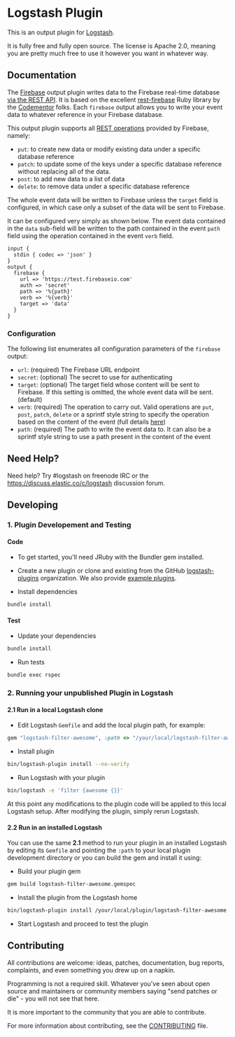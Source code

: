 # Logstash Plugin

This is an output plugin for [Logstash](https://github.com/elastic/logstash).

It is fully free and fully open source. The license is Apache 2.0, meaning you are pretty much free to use it however you want in whatever way.

## Documentation

The [Firebase](https://firebase.google.com) output plugin writes data to the Firebase real-time 
database [via the REST API](https://firebase.google.com/docs/database/rest/retrieve-data). It is based on the excellent 
[rest-firebase](https://github.com/CodementorIO/rest-firebase) Ruby library by the [Codementor](https://www.codementor.io) folks.
Each `firebase` output allows you to write your event data to whatever reference in your Firebase database.

This output plugin supports all [REST operations](https://firebase.google.com/docs/database/rest/save-data#section-ways-to-save) 
provided by Firebase, namely:
 * `put`: to create new data or modify existing data under a specific database reference
 * `patch`: to update some of the keys under a specific database reference without replacing all of the data.
 * `post`: to add new data to a list of data
 * `delete`: to remove data under a specific database reference

The whole event data will be written to Firebase unless the `target` field is configured, in which case only a subset of
the data will be sent to Firebase.

It can be configured very simply as shown below. The event data contained in the `data` sub-field will be written to the path
contained in the event `path` field using the operation contained in the event `verb` field.
 
```
input {
  stdin { codec => 'json' }
}
output {
  firebase {
    url => 'https://test.firebaseio.com'
    auth => 'secret'
    path => '%{path}'
    verb => '%{verb}'
    target => 'data'
  }
}
```

### Configuration

The following list enumerates all configuration parameters of the `firebase` output:

 * `url`: (required) The Firebase URL endpoint
 * `secret`: (optional) The secret to use for authenticating
 * `target`: (optional) The target field whose content will be sent to Firebase. If this setting is omitted, the whole event data will be sent. (default)
 * `verb`: (required) The operation to carry out. Valid operations are `put`, `post`, `patch`, `delete` or a sprintf style string 
 to specify the operation based on the content of the event (full details [here](https://firebase.google.com/docs/database/rest/save-data#section-ways-to-save))
 * `path`: (required) The path to write the event data to. It can also be a sprintf style string to use a path present in the content of the event
   
## Need Help?

Need help? Try #logstash on freenode IRC or the https://discuss.elastic.co/c/logstash discussion forum.

## Developing

### 1. Plugin Developement and Testing

#### Code
- To get started, you'll need JRuby with the Bundler gem installed.

- Create a new plugin or clone and existing from the GitHub [logstash-plugins](https://github.com/logstash-plugins) organization. We also provide [example plugins](https://github.com/logstash-plugins?query=example).

- Install dependencies
```sh
bundle install
```

#### Test

- Update your dependencies

```sh
bundle install
```

- Run tests

```sh
bundle exec rspec
```

### 2. Running your unpublished Plugin in Logstash

#### 2.1 Run in a local Logstash clone

- Edit Logstash `Gemfile` and add the local plugin path, for example:
```ruby
gem "logstash-filter-awesome", :path => "/your/local/logstash-filter-awesome"
```
- Install plugin
```sh
bin/logstash-plugin install --no-verify
```
- Run Logstash with your plugin
```sh
bin/logstash -e 'filter {awesome {}}'
```
At this point any modifications to the plugin code will be applied to this local Logstash setup. After modifying the plugin, simply rerun Logstash.

#### 2.2 Run in an installed Logstash

You can use the same **2.1** method to run your plugin in an installed Logstash by editing its `Gemfile` and pointing the `:path` to your local plugin development directory or you can build the gem and install it using:

- Build your plugin gem
```sh
gem build logstash-filter-awesome.gemspec
```
- Install the plugin from the Logstash home
```sh
bin/logstash-plugin install /your/local/plugin/logstash-filter-awesome.gem
```
- Start Logstash and proceed to test the plugin

## Contributing

All contributions are welcome: ideas, patches, documentation, bug reports, complaints, and even something you drew up on a napkin.

Programming is not a required skill. Whatever you've seen about open source and maintainers or community members  saying "send patches or die" - you will not see that here.

It is more important to the community that you are able to contribute.

For more information about contributing, see the [CONTRIBUTING](https://github.com/elastic/logstash/blob/master/CONTRIBUTING.md) file.
